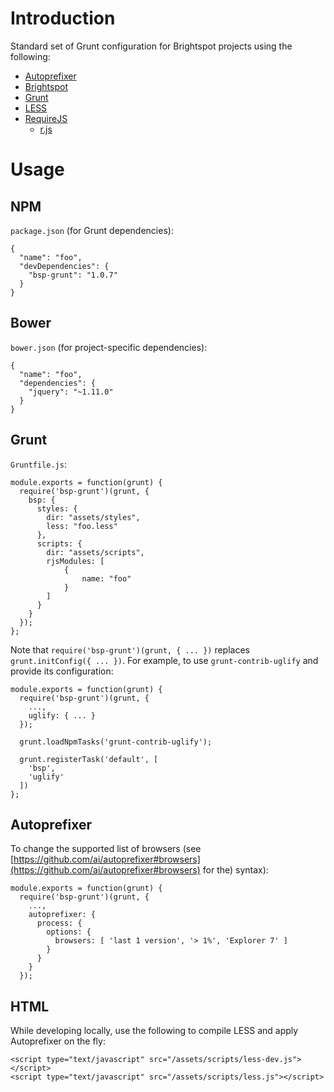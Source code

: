 # Introduction

Standard set of Grunt configuration for Brightspot projects using the following:

- [Autoprefixer](https://github.com/ai/autoprefixer)
- [Brightspot](http://www.brightspotcms.com/)
- [Grunt](http://gruntjs.com/)
- [LESS](http://lesscss.org/)
- [RequireJS](http://requirejs.org/)
  - [r.js](http://requirejs.org/docs/optimization.html)

# Usage

## NPM

`package.json` (for Grunt dependencies):

    {
      "name": "foo",
      "devDependencies": {
        "bsp-grunt": "1.0.7"
      }
    }

## Bower

`bower.json` (for project-specific dependencies):

    {
      "name": "foo",
      "dependencies": {
        "jquery": "~1.11.0"
      }
    }

## Grunt

`Gruntfile.js`:

    module.exports = function(grunt) {
      require('bsp-grunt')(grunt, {
        bsp: {
          styles: {
            dir: "assets/styles",
            less: "foo.less"
          },
          scripts: {
            dir: "assets/scripts",
            rjsModules: [
                {
                    name: "foo"
                }
            ]
          }
        }
      });
    };

Note that `require('bsp-grunt')(grunt, { ... })` replaces `grunt.initConfig({ ... })`. For example, to use  `grunt-contrib-uglify` and provide its configuration:

    module.exports = function(grunt) {
      require('bsp-grunt')(grunt, {
        ...,
        uglify: { ... }
      });

      grunt.loadNpmTasks('grunt-contrib-uglify');

      grunt.registerTask('default', [
        'bsp',
        'uglify'
      ])
    };

## Autoprefixer

To change the supported list of browsers (see [https://github.com/ai/autoprefixer#browsers](https://github.com/ai/autoprefixer#browsers) for the) syntax):

    module.exports = function(grunt) {
      require('bsp-grunt')(grunt, {
        ...,
        autoprefixer: {
          process: {
            options: {
              browsers: [ 'last 1 version', '> 1%', 'Explorer 7' ]
            }
          }
        }
      });

## HTML

While developing locally, use the following to compile LESS and apply Autoprefixer on the fly:

    <script type="text/javascript" src="/assets/scripts/less-dev.js"></script>
    <script type="text/javascript" src="/assets/scripts/less.js"></script>
